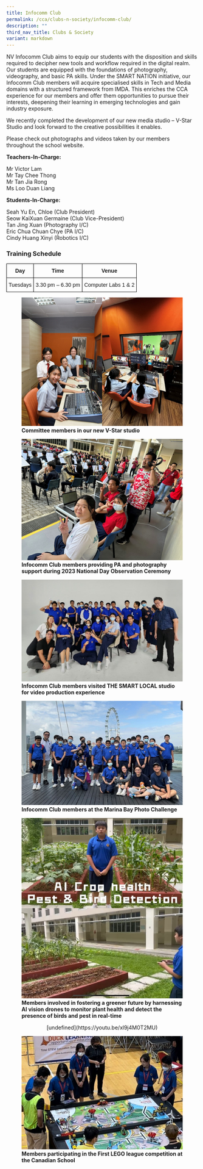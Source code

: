 ```yaml
---
title: Infocomm Club
permalink: /cca/clubs-n-society/infocomm-club/
description: ""
third_nav_title: Clubs & Society
variant: markdown
---
```

NV Infocomm Club aims to equip our students with the disposition and skills required to decipher new tools and workflow required in the digital realm. Our students are equipped with the foundations of photography, videography, and basic PA skills. Under the SMART NATION initiative, our Infocomm Club members will acquire specialised skills in Tech and Media domains with a structured framework from IMDA. This enriches the CCA experience for our members and offer them opportunities to pursue their interests, deepening their learning in emerging technologies and gain industry exposure. 

We recently completed the development of our new media studio – V-Star Studio and look forward to the creative possibilities it enables.

Please check out photographs and videos taken by our members throughout the school website.

**Teachers-In-Charge:**

Mr Victor Lam   <br>
Mr Tay Chee Thong <br>
Mr Tan Jia Rong<br>
Ms Loo Duan Liang

**Students-In-Charge:**

Seah Yu En, Chloe (Club President) <br>
Seow KaiXuan Germaine (Club Vice-President)<br>
Tan Jing Xuan (Photography I/C)<br>
Eric Chua Chuan Chye (PA I/C)<br>
Cindy Huang Xinyi (Robotics I/C)


### Training Schedule

<style type="text/css">
.tg  {border-collapse:collapse;border-spacing:0;}
.tg td{border-color:black;border-style:solid;border-width:1px;font-family:Arial, sans-serif;font-size:14px;
  overflow:hidden;padding:10px 5px;word-break:normal;}
.tg th{border-color:black;border-style:solid;border-width:1px;font-family:Arial, sans-serif;font-size:14px;
  font-weight:normal;overflow:hidden;padding:10px 5px;word-break:normal;}
.tg .tg-baqh{text-align:center;vertical-align:top}
.tg .tg-amwm{font-weight:bold;text-align:center;vertical-align:top}
</style>
<table class="tg">
<thead>
  <tr>
    <th class="tg-amwm">Day</th>
    <th class="tg-amwm">Time</th>
    <th class="tg-amwm">Venue</th>
  </tr>
</thead>
<tbody>
  <tr>
    <td class="tg-baqh">Tuesdays</td>
    <td class="tg-baqh"> 3.30 pm – 6.30 pm</td>
    <td class="tg-baqh">Computer Labs 1 &amp; 2</td>
  </tr>
</tbody>
</table>

<figure>
    <img src="/images/CCA/Infocomm%20Club/ifc1and2.jpg">
    <figcaption><strong>Committee members in our new V-Star studio</strong></figcaption>
</figure>
<figure>
    <img src="/images/CCA/Infocomm%20Club/ifc3.jpg">
    <figcaption><strong>Infocomm Club members providing PA and photography support during 2023 National Day Observation Ceremony</strong></figcaption>
</figure>
<figure>
    <img src="/images/CCA/Infocomm%20Club/ifc4.jpg">
    <figcaption><strong>Infocomm Club members visited THE SMART LOCAL studio for video production experience</strong></figcaption>
</figure>
<figure>
    <img src="/images/CCA/Infocomm%20Club/ifc5.jpg">
    <figcaption><strong>Infocomm Club members at the Marina Bay Photo Challenge</strong></figcaption>
</figure>
<figure>
    <img src="/images/CCA/Infocomm%20Club/ifc6and7.jpg">
    <figcaption><strong>Members involved in fostering a greener future by harnessing AI vision drones to monitor plant health and detect the presence of birds and pest in real-time</strong></figcaption>
</figure>

<center>[undefined](https://youtu.be/xl9j4M0T2MU)</center>

<figure>
    <img src="/images/CCA/Infocomm%20Club/ifc8.jpg">
    <figcaption><strong>Members participating in the First LEGO league competition at the Canadian School</strong></figcaption>
</figure>